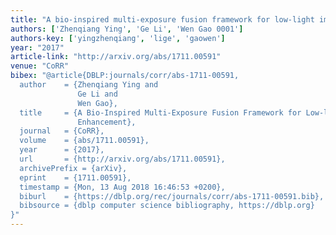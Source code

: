 ```yaml
---
title: "A bio-inspired multi-exposure fusion framework for low-light image enhancement"
authors: ['Zhenqiang Ying', 'Ge Li', 'Wen Gao 0001']
authors-key: ['yingzhenqiang', 'lige', 'gaowen']
year: "2017"
article-link: "http://arxiv.org/abs/1711.00591"
venue: "CoRR"
bibex: "@article{DBLP:journals/corr/abs-1711-00591,
  author    = {Zhenqiang Ying and
               Ge Li and
               Wen Gao},
  title     = {A Bio-Inspired Multi-Exposure Fusion Framework for Low-light Image
               Enhancement},
  journal   = {CoRR},
  volume    = {abs/1711.00591},
  year      = {2017},
  url       = {http://arxiv.org/abs/1711.00591},
  archivePrefix = {arXiv},
  eprint    = {1711.00591},
  timestamp = {Mon, 13 Aug 2018 16:46:53 +0200},
  biburl    = {https://dblp.org/rec/journals/corr/abs-1711-00591.bib},
  bibsource = {dblp computer science bibliography, https://dblp.org}
}"
---
```

